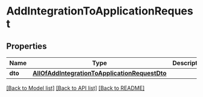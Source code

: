 # AddIntegrationToApplicationRequest

## Properties
Name | Type | Description | Notes
------------ | ------------- | ------------- | -------------
**dto** | [**AllOfAddIntegrationToApplicationRequestDto**](AllOfAddIntegrationToApplicationRequestDto.md) |  | [optional] 

[[Back to Model list]](../../README.md#documentation-for-models) [[Back to API list]](../../README.md#documentation-for-api-endpoints) [[Back to README]](../../README.md)

